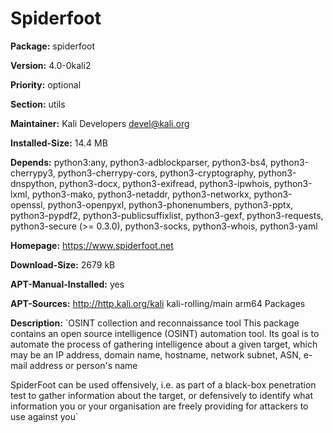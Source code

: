 # Spiderfoot

__Package:__ spiderfoot

__Version:__ 4.0-0kali2

__Priority:__ optional

__Section:__ utils

__Maintainer:__ Kali Developers <devel@kali.org>

__Installed-Size:__ 14.4 MB

__Depends:__ python3:any, python3-adblockparser, python3-bs4, python3-cherrypy3, python3-cherrypy-cors, python3-cryptography, python3-dnspython, python3-docx, python3-exifread, python3-ipwhois, python3-lxml, python3-mako, python3-netaddr, python3-networkx, python3-openssl, python3-openpyxl, python3-phonenumbers, python3-pptx, python3-pypdf2, python3-publicsuffixlist, python3-gexf, python3-requests, python3-secure (>= 0.3.0), python3-socks, python3-whois, python3-yaml

__Homepage:__ https://www.spiderfoot.net

__Download-Size:__ 2679 kB

__APT-Manual-Installed:__ yes

__APT-Sources:__ http://http.kali.org/kali kali-rolling/main arm64 Packages

__Description:__ `OSINT collection and reconnaissance tool
 This package contains an open source intelligence (OSINT) automation tool. Its
 goal is to automate the process of gathering intelligence about a given
 target, which may be an IP address, domain name, hostname, network subnet,
 ASN, e-mail address or person's name

 SpiderFoot can be used offensively, i.e. as part of a black-box penetration
 test to gather information about the target, or defensively to identify what
 information you or your organisation are freely providing for attackers to use
 against you`
